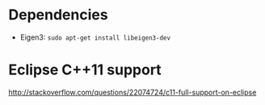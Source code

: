 # Dependencies 
- Eigen3: `sudo apt-get install libeigen3-dev`

# Eclipse C++11 support
http://stackoverflow.com/questions/22074724/c11-full-support-on-eclipse


